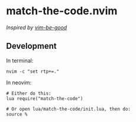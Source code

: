 # match-the-code.nvim

_Inspired by [vim-be-good](https://github.com/ThePrimeagen/vim-be-good)_

## Development

In terminal:

```
nvim -c "set rtp+=."  
```

In neovim:

```
# Either do this:
lua require("match-the-code")

# Or open lua/match-the-code/init.lua, then do:
source %
```

